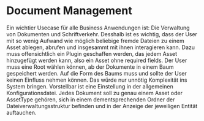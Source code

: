 # Document Management
Ein wichtier Usecase für alle Business Anwendungen ist: Die Verwaltung von Dokumenten und Schriftverkehr. Desshalb ist es wichtig, dass der User mit so wenig Aufwand wie möglich beliebige fremde Dateien zu einem Asset ablegen, abrufen und insgesammt mit ihnen interagieren kann. Dazu muss offensichtlich ein Plugin geschaffen werden, das jedem Asset hinzugefügt werden kann, also ein Asset ohne required fields. Der User muss eine Root wählen können, ab der Dokumente in einem Baum gespeichert werden. Auf die Form des Baums muss und sollte der User keinen Einfluss nehmen können. Das würde nur unnötig Komplexität ins System bringen. Vorstellbar ist eine Einstellung in der allgemeinen Konfigurationsdatei. Jedes Dokument soll zu genau einem Asset oder AssetType gehören, sich in einem dementsprechenden Ordner der Dateiverwaltungsstruktur befinden und in der Anzeige der jeweiligen Entität auftauchen. 